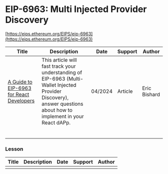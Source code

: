 # EIP-6963: Multi Injected Provider Discovery

[https://eips.ethereum.org/EIPS/eip-6963](https://eips.ethereum.org/EIPS/eip-6963)



| Title                                                        | Description                                                  | Date    | Support | Author       |
| ------------------------------------------------------------ | ------------------------------------------------------------ | ------- | ------- | ------------ |
| [A Guide to EIP-6963 for React Developers](https://hackmd.io/@VydelHxmR0CbKxAe4TjhbQ/BJ9Bf4XD6) | This article will fast track your understanding of EIP-6963 (Multi-Wallet Injected Provider Discovery), answer questions about how to implement in your React dAPp. | 04/2024 | Article | Eric Bishard |
|                                                              |                                                              |         |         |              |
|                                                              |                                                              |         |         |              |
|                                                              |                                                              |         |         |              |
|                                                              |                                                              |         |         |              |
|                                                              |                                                              |         |         |              |
|                                                              |                                                              |         |         |              |

### Lesson

| Title | Description | Date | Support | Author |
| ----- | ----------- | ---- | ------- | ------ |
|       |             |      |         |        |

